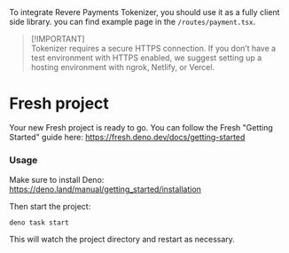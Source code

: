 ## 

To integrate Revere Payments Tokenizer, you should use it as a fully client side
library. you can find example page in the `/routes/payment.tsx`.

> [!IMPORTANT]\
> Tokenizer requires a secure HTTPS connection. If you don’t have a test
> environment with HTTPS enabled, we suggest setting up a hosting environment
> with ngrok, Netlify, or Vercel.

# Fresh project

Your new Fresh project is ready to go. You can follow the Fresh "Getting
Started" guide here: https://fresh.deno.dev/docs/getting-started

### Usage

Make sure to install Deno: https://deno.land/manual/getting_started/installation

Then start the project:

```
deno task start
```

This will watch the project directory and restart as necessary.
